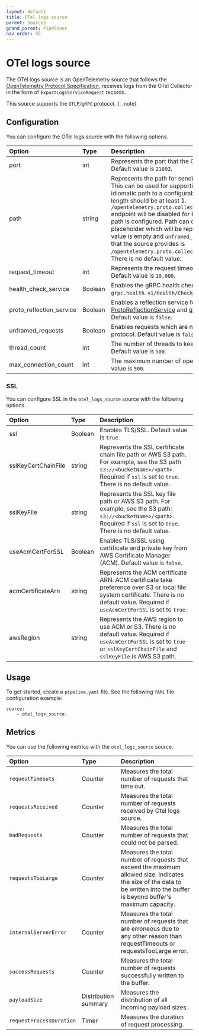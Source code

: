 ```yaml
---
layout: default
title: OTel logs source
parent: Sources
grand_parent: Pipelines
nav_order: 25
---
```


# OTel logs source


The OTel logs source is an OpenTelemetry source that follows the [OpenTelemetry Protocol Specification](https://github.com/open-telemetry/oteps/blob/master/text/0035-opentelemetry-protocol.md), receives logs from the OTel Collector in the form of `ExportLogsServiceRequest` records.

This source supports the `OTLP/gRPC` protocol.
{: .note}

## Configuration

You can configure the OTel logs source with the following options. 

| Option | Type | Description |
| :--- | :--- | :--- |
| port | int | Represents the port that the OTel logs source is running on. Default value is `21892`. |
| path | string | Represents the path for sending unframed HTTP requests. This can be used for supporting unframed gRPC with HTTP idiomatic path to a configurable path. It should start with `/` and length should be at least 1. `/opentelemetry.proto.collector.logs.v1.LogsService/Export` endpoint will be disabled for both gRPC and HTTP requests if path is configured. Path can contain `${pipelineName}` placeholder which will be replaced with pipeline name.  If the value is empty and `unframed_requests` is `true`, then the path that the source provides is `/opentelemetry.proto.collector.logs.v1.LogsService/Export`. There is no default value. | 
| request_timeout | int | Represents the request timeout duration in milliseconds. Default value is `10,000`. |
| health_check_service | Boolean | Enables the gRPC health check service under `grpc.health.v1/Health/Check`. Default value is `false`. |
| proto_reflection_service | Boolean | Enables a reflection service for Protobuf services (see [ProtoReflectionService](https://grpc.github.io/grpc-java/javadoc/io/grpc/protobuf/services/ProtoReflectionService.html) and [gRPC reflection](https://github.com/grpc/grpc-java/blob/master/documentation/server-reflection-tutorial.md) documents). Default value is `false`. |
| unframed_requests | Boolean | Enables requests which are not framed using the gRPC wire protocol. Default value is `false`. |
| thread_count  | int | The number of threads to keep in the `ScheduledThreadPool`. Default value is `500`. |
| max_connection_count | int | The maximum number of open connections allowed. Default value is `500`. |

### SSL

You can configure SSL in the `otel_logs_source` source with the following options.

| Option | Type | Description |
| :--- | :--- | :--- |
| ssl | Boolean | Enables TLS/SSL. Default value is `true`. |
| sslKeyCertChainFile | string | Represents the SSL certificate chain file path or AWS S3 path. For example, see the S3 path `s3://<bucketName>/<path>`. Required if `ssl` is set to `true`. There is no default value. |
| sslKeyFile | string | Represents the SSL key file path or AWS S3 path. For example, see the S3 path: `s3://<bucketName>/<path>`. Required if `ssl` is set to `true`. There is no default value. |
| useAcmCertForSSL | Boolean | Enables TLS/SSL using certificate and private key from AWS Certificate Manager (ACM). Default value is `false`. |
| acmCertificateArn | string | Represents the ACM certificate ARN. ACM certificate take preference over S3 or local file system certificate. There is no default value. Required if `useAcmCertForSSL` is set to `true`. |
| awsRegion | string | Represents the AWS region to use ACM or S3. There is no default value. Required if `useAcmCertForSSL` is set to `true` or `sslKeyCertChainFile` and `sslKeyFile` is AWS S3 path. |

## Usage

To get started, create a `pipeline.yaml` file. See the following `YAML` file configuration example:

```
source:
    - otel_logs_source:
```

## Metrics

You can use the following metrics with the `otel_logs_source` source.

| Option | Type | Description |
| :--- | :--- | :--- | 
| `requestTimeouts` | Counter | Measures the total number of requests that time out. | 
| `requestsReceived` | Counter | Measures the total number of requests received by Otel logs source. |
| `badRequests` | Counter | Measures the total number of requests that could not be parsed. |
| `requestsTooLarge` | Counter | Measures the total number of requests that exceed the maximum allowed size. Indicates the size of the data to be written into the buffer is beyond buffer's maximum capacity. |
| `internalServerError` | Counter | Measures the total number of requests that are erroneous due to any other reason than requestTimeouts or requestsTooLarge error. |
| `successRequests` | Counter | Measures the total number of requests successfully written to the buffer. |
| `payloadSize` | Distribution summary | Measures the distribution of all incoming payload sizes. |
| `requestProcessDuration` | Timer | Measures the duration of request processing. |